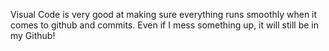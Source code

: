 Visual Code is very good at making sure everything runs smoothly when it comes to github and commits. Even if I mess something up, it will still be in my Github!
